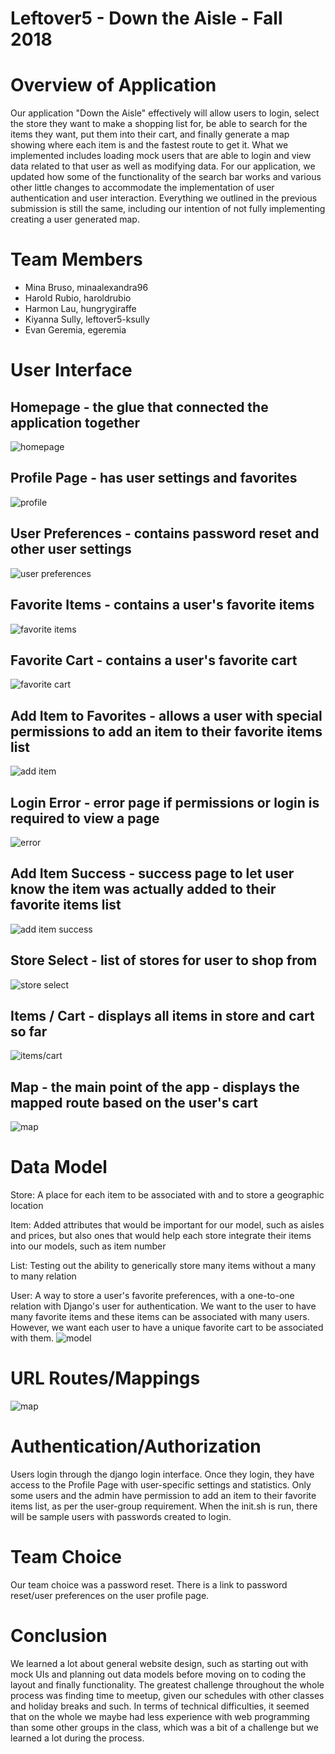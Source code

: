 # Leftover5 - Down the Aisle - Fall 2018

# Overview of Application
Our application "Down the Aisle" effectively will allow users to login, select the store they want to make a shopping list for, be able to search for the items they want, put them into their cart, and finally generate a map showing where each item is and the fastest route to get it. What we implemented includes loading mock users that are able to login and view data related to that user as well as modifying data. For our application, we updated how some of the functionality of the search bar works and various other little changes to accommodate the implementation of user authentication and user interaction. Everything we outlined in the previous submission is still the same, including our intention of not fully implementing creating a user generated map.

# Team Members
* Mina Bruso, minaalexandra96
* Harold Rubio, haroldrubio
* Harmon Lau, hungrygiraffe
* Kiyanna Sully, leftover5-ksully
* Evan Geremia, egeremia

# User Interface
## Homepage - the glue that connected the application together
![homepage](imgs/homepage-UI.png)

## Profile Page - has user settings and favorites
![profile](imgs/profile-UI.png)

## User Preferences - contains password reset and other user settings
![user preferences](imgs/password-reset-UI.png)

## Favorite Items - contains a user's favorite items
![favorite items](imgs/favorite-item-UI.png)

## Favorite Cart - contains a user's favorite cart
![favorite cart](imgs/favorite-cart-UI.png)

## Add Item to Favorites - allows a user with special permissions to add an item to their favorite items list
![add item](imgs/add-to-faves-UI.png)

## Login Error - error page if permissions or login is required to view a page
![error](imgs/page-error-UI.png)

## Add Item Success - success page to let user know the item was actually added to their favorite items list
![add item success](imgs/success-UI.png)

## Store Select - list of stores for user to shop from 
![store select](imgs/store-select-UI.png)

## Items / Cart - displays all items in store and cart so far
![items/cart](imgs/item-cart-UI.png)

## Map - the main point of the app - displays the mapped route based on the user's cart
![map](imgs/map_screen-UI.png)

# Data Model
Store: A place for each item to be associated with and to store a geographic location

Item: Added attributes that would be important for our model, such as aisles and prices, but also ones that would help each store integrate their items into our models, such as item number

List: Testing out the ability to generically store many items without a many to many relation

User: A way to store a user's favorite preferences, with a one-to-one relation with Django's user for authentication. We want to the user to have many favorite items and these items can be associated with many users. However, we want each user to have a unique favorite cart to be associated with them.
![model](imgs/model.PNG)

# URL Routes/Mappings
![map](imgs/urls.png)

# Authentication/Authorization
Users login through the django login interface. Once they login, they have access to the Profile Page with user-specific settings and statistics. Only some users and the admin have permission to add an item to their favorite items list, as per the user-group requirement. When the init.sh is run, there will be sample users with passwords created to login.

# Team Choice
Our team choice was a password reset. There is a link to password reset/user preferences on the user profile page. 

# Conclusion
We learned a lot about general website design, such as starting out with mock UIs and planning out data models before moving on to coding the layout and finally functionality. The greatest challenge throughout the whole process was finding time to meetup, given our schedules with other classes and holiday breaks and such. In terms of technical difficulties, it seemed that on the whole we maybe had less experience with web programming than some other groups in the class, which was a bit of a challenge but we learned a lot during the process. 


